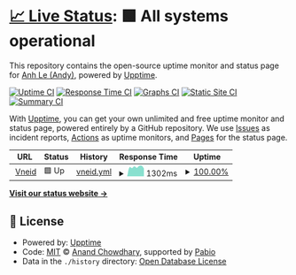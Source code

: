 # [📈 Live Status](https://anhldbk.github.io/gov-ok): <!--live status--> **🟩 All systems operational**

This repository contains the open-source uptime monitor and status page for [Anh Le (Andy)](https://bigsonata.com), powered by [Upptime](https://github.com/upptime/upptime).

[![Uptime CI](https://github.com/anhldbk/gov-ok/workflows/Uptime%20CI/badge.svg)](https://github.com/anhldbk/gov-ok/actions?query=workflow%3A%22Uptime+CI%22)
[![Response Time CI](https://github.com/anhldbk/gov-ok/workflows/Response%20Time%20CI/badge.svg)](https://github.com/anhldbk/gov-ok/actions?query=workflow%3A%22Response+Time+CI%22)
[![Graphs CI](https://github.com/anhldbk/gov-ok/workflows/Graphs%20CI/badge.svg)](https://github.com/anhldbk/gov-ok/actions?query=workflow%3A%22Graphs+CI%22)
[![Static Site CI](https://github.com/anhldbk/gov-ok/workflows/Static%20Site%20CI/badge.svg)](https://github.com/anhldbk/gov-ok/actions?query=workflow%3A%22Static+Site+CI%22)
[![Summary CI](https://github.com/anhldbk/gov-ok/workflows/Summary%20CI/badge.svg)](https://github.com/anhldbk/gov-ok/actions?query=workflow%3A%22Summary+CI%22)

With [Upptime](https://upptime.js.org), you can get your own unlimited and free uptime monitor and status page, powered entirely by a GitHub repository. We use [Issues](https://github.com/anhldbk/gov-ok/issues) as incident reports, [Actions](https://github.com/anhldbk/gov-ok/actions) as uptime monitors, and [Pages](https://anhldbk.github.io/gov-ok) for the status page.

<!--start: status pages-->
<!-- This summary is generated by Upptime (https://github.com/upptime/upptime) -->
<!-- Do not edit this manually, your changes will be overwritten -->
<!-- prettier-ignore -->
| URL | Status | History | Response Time | Uptime |
| --- | ------ | ------- | ------------- | ------ |
| <img alt="" src="https://icons.duckduckgo.com/ip3/sso.dancuquocgia.gov.vn.ico" height="13"> [Vneid](https://sso.dancuquocgia.gov.vn/auth) | 🟩 Up | [vneid.yml](https://github.com/anhldbk/gov-ok/commits/HEAD/history/vneid.yml) | <details><summary><img alt="Response time graph" src="./graphs/vneid/response-time-week.png" height="20"> 1302ms</summary><br><a href="https://anhldbk.github.io/gov-ok/history/vneid"><img alt="Response time 1302" src="https://img.shields.io/endpoint?url=https%3A%2F%2Fraw.githubusercontent.com%2Fanhldbk%2Fgov-ok%2FHEAD%2Fapi%2Fvneid%2Fresponse-time.json"></a><br><a href="https://anhldbk.github.io/gov-ok/history/vneid"><img alt="24-hour response time 1183" src="https://img.shields.io/endpoint?url=https%3A%2F%2Fraw.githubusercontent.com%2Fanhldbk%2Fgov-ok%2FHEAD%2Fapi%2Fvneid%2Fresponse-time-day.json"></a><br><a href="https://anhldbk.github.io/gov-ok/history/vneid"><img alt="7-day response time 1302" src="https://img.shields.io/endpoint?url=https%3A%2F%2Fraw.githubusercontent.com%2Fanhldbk%2Fgov-ok%2FHEAD%2Fapi%2Fvneid%2Fresponse-time-week.json"></a><br><a href="https://anhldbk.github.io/gov-ok/history/vneid"><img alt="30-day response time 1302" src="https://img.shields.io/endpoint?url=https%3A%2F%2Fraw.githubusercontent.com%2Fanhldbk%2Fgov-ok%2FHEAD%2Fapi%2Fvneid%2Fresponse-time-month.json"></a><br><a href="https://anhldbk.github.io/gov-ok/history/vneid"><img alt="1-year response time 1302" src="https://img.shields.io/endpoint?url=https%3A%2F%2Fraw.githubusercontent.com%2Fanhldbk%2Fgov-ok%2FHEAD%2Fapi%2Fvneid%2Fresponse-time-year.json"></a></details> | <details><summary><a href="https://anhldbk.github.io/gov-ok/history/vneid">100.00%</a></summary><a href="https://anhldbk.github.io/gov-ok/history/vneid"><img alt="All-time uptime 100.00%" src="https://img.shields.io/endpoint?url=https%3A%2F%2Fraw.githubusercontent.com%2Fanhldbk%2Fgov-ok%2FHEAD%2Fapi%2Fvneid%2Fuptime.json"></a><br><a href="https://anhldbk.github.io/gov-ok/history/vneid"><img alt="24-hour uptime 100.00%" src="https://img.shields.io/endpoint?url=https%3A%2F%2Fraw.githubusercontent.com%2Fanhldbk%2Fgov-ok%2FHEAD%2Fapi%2Fvneid%2Fuptime-day.json"></a><br><a href="https://anhldbk.github.io/gov-ok/history/vneid"><img alt="7-day uptime 100.00%" src="https://img.shields.io/endpoint?url=https%3A%2F%2Fraw.githubusercontent.com%2Fanhldbk%2Fgov-ok%2FHEAD%2Fapi%2Fvneid%2Fuptime-week.json"></a><br><a href="https://anhldbk.github.io/gov-ok/history/vneid"><img alt="30-day uptime 100.00%" src="https://img.shields.io/endpoint?url=https%3A%2F%2Fraw.githubusercontent.com%2Fanhldbk%2Fgov-ok%2FHEAD%2Fapi%2Fvneid%2Fuptime-month.json"></a><br><a href="https://anhldbk.github.io/gov-ok/history/vneid"><img alt="1-year uptime 100.00%" src="https://img.shields.io/endpoint?url=https%3A%2F%2Fraw.githubusercontent.com%2Fanhldbk%2Fgov-ok%2FHEAD%2Fapi%2Fvneid%2Fuptime-year.json"></a></details>

<!--end: status pages-->

[**Visit our status website →**](https://anhldbk.github.io/gov-ok)

## 📄 License

- Powered by: [Upptime](https://github.com/upptime/upptime)
- Code: [MIT](./LICENSE) © [Anand Chowdhary](https://anandchowdhary.com), supported by [Pabio](https://pabio.com)
- Data in the `./history` directory: [Open Database License](https://opendatacommons.org/licenses/odbl/1-0/)
